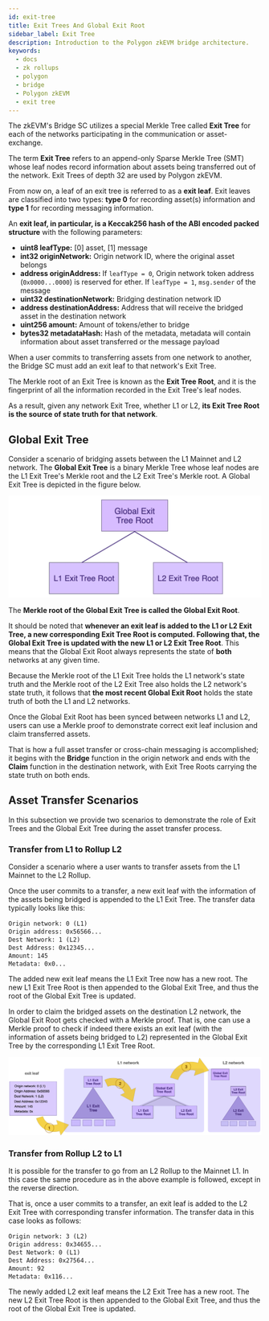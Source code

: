 ```yaml
---
id: exit-tree
title: Exit Trees And Global Exit Root
sidebar_label: Exit Tree
description: Introduction to the Polygon zkEVM bridge architecture.
keywords:
  - docs
  - zk rollups
  - polygon
  - bridge
  - Polygon zkEVM
  - exit tree
---
```


The zkEVM's Bridge SC utilizes a special Merkle Tree called **Exit Tree** for each of the networks participating in the communication or asset-exchange.

The term **Exit Tree** refers to an append-only Sparse Merkle Tree (SMT) whose leaf nodes record information about assets being transferred out of the network. Exit Trees of depth 32 are used by Polygon zkEVM.

From now on, a leaf of an exit tree is referred to as a **exit leaf**. Exit leaves are classified into two types: **type 0** for recording asset(s) information and **type 1** for recording messaging information.

An **exit leaf, in particular, is a Keccak256 hash of the ABI encoded packed structure** with the following parameters:

- **uint8 leafType:** [0] asset, [1] message
- **int32 originNetwork:** Origin network ID, where the original asset belongs
- **address originAddress:** If `leafType = 0`, Origin network token address (`0x0000...0000`) is reserved for ether. If `leafType = 1`, `msg.sender` of the message
- **uint32 destinationNetwork:** Bridging destination network ID
- **address destinationAddress:** Address that will receive the bridged asset in the destination network
- **uint256 amount:** Amount of tokens/ether to bridge
- **bytes32 metadataHash:** Hash of the metadata, metadata will contain information about asset transferred or the message payload

When a user commits to transferring assets from one network to another, the Bridge SC must add an exit leaf to that network's Exit Tree.

The Merkle root of an Exit Tree is known as the **Exit Tree Root**, and it is the fingerprint of all the information recorded in the Exit Tree's leaf nodes.

As a result, given any network Exit Tree, whether L1 or L2, **its Exit Tree Root is the source of state truth for that network**.

## Global Exit Tree

Consider a scenario of bridging assets between the L1 Mainnet and L2 network. The **Global Exit Tree** is a binary Merkle Tree whose leaf nodes are the L1 Exit Tree's Merkle root and the L2 Exit Tree's Merkle root. A Global Exit Tree is depicted in the figure below.

![The L1-L2 Global Exit Tree](figures/02pzb-global-exit-tree.png)

The **Merkle root of the Global Exit Tree is called the Global Exit Root**.

It should be noted that **whenever an exit leaf is added to the L1 or L2 Exit Tree, a new corresponding Exit Tree Root is computed. Following that, the Global Exit Tree is updated with the new L1 or L2 Exit Tree Root**. This means that the Global Exit Root always represents the state of **both** networks at any given time.

Because the Merkle root of the L1 Exit Tree holds the L1 network's state truth and the Merkle root of the L2 Exit Tree also holds the L2 network's state truth, it follows that **the most recent Global Exit Root** holds the state truth of both the L1 and L2 networks.

Once the Global Exit Root has been synced between networks L1 and L2, users can use a Merkle proof to demonstrate correct exit leaf inclusion and claim transferred assets.

That is how a full asset transfer or cross-chain messaging is accomplished; it begins with the **Bridge** function in the origin network and ends with the **Claim** function in the destination network, with Exit Tree Roots carrying the state truth on both ends.

## Asset Transfer Scenarios

In this subsection we provide two scenarios to demonstrate the role of Exit Trees and the Global Exit Tree during the asset transfer process.

### Transfer from L1 to Rollup L2

Consider a scenario where a user wants to transfer assets from the L1 Mainnet to the L2 Rollup.

Once the user commits to a transfer, a new exit leaf with the information of the assets being bridged is appended to the L1 Exit Tree. The transfer data typically looks like this:

```
Origin network: 0 (L1)
Origin address: 0x56566... 
Dest Network: 1 (L2)
Dest Address: 0x12345...
Amount: 145
Metadata: 0x0...
```

The added new exit leaf means the L1 Exit Tree now has a new root. The new L1 Exit Tree Root is then appended to the Global Exit Tree, and thus the root of the Global Exit Tree is updated.

In order to claim the bridged assets on the destination L2 network, the Global Exit Root gets checked with a Merkle proof. That is, one can use a Merkle proof to check if indeed there exists an exit leaf (with the information of assets being bridged to L2) represented in the Global Exit Tree by the corresponding L1 Exit Tree Root.

![Updating L1 Exit Tree and the Global Exit Root](figures/03pzb-exit-leaf-add-L1-L2.png)

### Transfer from Rollup L2 to L1

It is possible for the transfer to go from an L2 Rollup to the Mainnet L1. In this case the same procedure as in the above example is followed, except in the reverse direction.

That is, once a user commits to a transfer, an exit leaf is added to the L2 Exit Tree with corresponding transfer information. The transfer data in this case looks as follows:	

```
Origin network: 3 (L2)
Origin address: 0x34655... 
Dest Network: 0 (L1)
Dest Address: 0x27564...
Amount: 92
Metadata: 0x116...
```

The newly added L2 exit leaf means the L2 Exit Tree has a new root. The new L2 Exit Tree Root is then appended to the Global Exit Tree, and thus the root of the Global Exit Tree is updated.